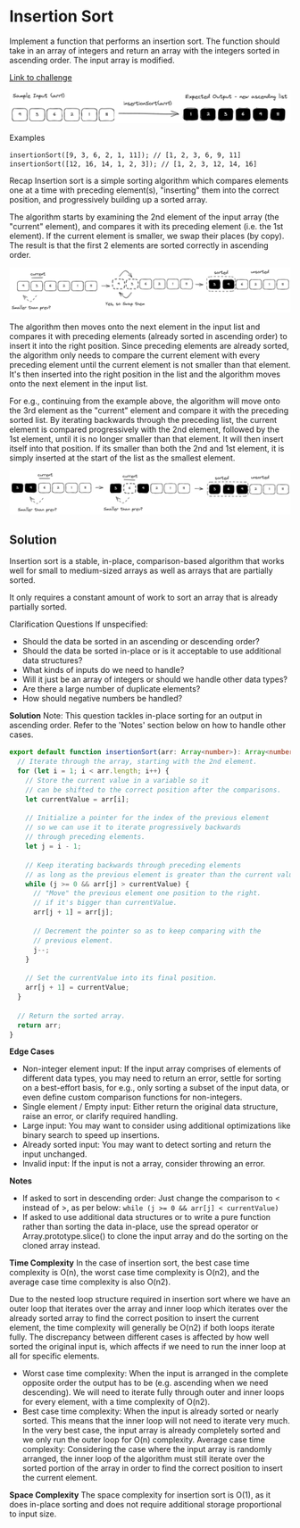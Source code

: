 # Insertion Sort

Implement a function that performs an insertion sort. The function should take in an array of integers and return an array with the integers sorted in ascending order. The input array is modified.

[Link to challenge](./index.ts)

![alt text](image.png)

Examples

```
insertionSort([9, 3, 6, 2, 1, 11]); // [1, 2, 3, 6, 9, 11]
insertionSort([12, 16, 14, 1, 2, 3]); // [1, 2, 3, 12, 14, 16]
```

Recap
Insertion sort is a simple sorting algorithm which compares elements one at a time with preceding element(s), "inserting" them into the correct position, and progressively building up a sorted array.

The algorithm starts by examining the 2nd element of the input array (the "current" element), and compares it with its preceding element (i.e. the 1st element). If the current element is smaller, we swap their places (by copy). The result is that the first 2 elements are sorted correctly in ascending order.

![alt text](image-1.png)

The algorithm then moves onto the next element in the input list and compares it with preceding elements (already sorted in ascending order) to insert it into the right position. Since preceding elements are already sorted, the algorithm only needs to compare the current element with every preceding element until the current element is not smaller than that element. It's then inserted into the right position in the list and the algorithm moves onto the next element in the input list.

For e.g., continuing from the example above, the algorithm will move onto the 3rd element as the "current" element and compare it with the preceding sorted list. By iterating backwards through the preceding list, the current element is compared progressively with the 2nd element, followed by the 1st element, until it is no longer smaller than that element. It will then insert itself into that position. If its smaller than both the 2nd and 1st element, it is simply inserted at the start of the list as the smallest element.

![alt text](image-2.png)

## Solution

Insertion sort is a stable, in-place, comparison-based algorithm that works well for small to medium-sized arrays as well as arrays that are partially sorted.

It only requires a constant amount of work to sort an array that is already partially sorted.

Clarification Questions
If unspecified:

- Should the data be sorted in an ascending or descending order?
- Should the data be sorted in-place or is it acceptable to use additional data structures?
- What kinds of inputs do we need to handle?
- Will it just be an array of integers or should we handle other data types?
- Are there a large number of duplicate elements?
- How should negative numbers be handled?

**Solution**
Note: This question tackles in-place sorting for an output in ascending order. Refer to the 'Notes' section below on how to handle other cases.

```typescript
export default function insertionSort(arr: Array<number>): Array<number> {
  // Iterate through the array, starting with the 2nd element.
  for (let i = 1; i < arr.length; i++) {
    // Store the current value in a variable so it
    // can be shifted to the correct position after the comparisons.
    let currentValue = arr[i];

    // Initialize a pointer for the index of the previous element
    // so we can use it to iterate progressively backwards
    // through preceding elements.
    let j = i - 1;

    // Keep iterating backwards through preceding elements
    // as long as the previous element is greater than the current value.
    while (j >= 0 && arr[j] > currentValue) {
      // "Move" the previous element one position to the right.
      // if it's bigger than currentValue.
      arr[j + 1] = arr[j];

      // Decrement the pointer so as to keep comparing with the
      // previous element.
      j--;
    }

    // Set the currentValue into its final position.
    arr[j + 1] = currentValue;
  }

  // Return the sorted array.
  return arr;
}
```

**Edge Cases**

- Non-integer element input: If the input array comprises of elements of different data types, you may need to return an error, settle for sorting on a best-effort basis, for e.g., only sorting a subset of the input data, or even define custom comparison functions for non-integers.
- Single element / Empty input: Either return the original data structure, raise an error, or clarify required handling.
- Large input: You may want to consider using additional optimizations like binary search to speed up insertions.
- Already sorted input: You may want to detect sorting and return the input unchanged.
- Invalid input: If the input is not a array, consider throwing an error.

**Notes**

- If asked to sort in descending order: Just change the comparison to < instead of >, as per below:
  `while (j >= 0 && arr[j] < currentValue)`
- If asked to use additional data structures or to write a pure function rather than sorting the data in-place, use the spread operator or Array.prototype.slice() to clone the input array and do the sorting on the cloned array instead.

**Time Complexity**
In the case of insertion sort, the best case time complexity is O(n), the worst case time complexity is O(n2), and the average case time complexity is also O(n2).

Due to the nested loop structure required in insertion sort where we have an outer loop that iterates over the array and inner loop which iterates over the already sorted array to find the correct position to insert the current element, the time complexity will generally be O(n2) if both loops iterate fully. The discrepancy between different cases is affected by how well sorted the original input is, which affects if we need to run the inner loop at all for specific elements.

- Worst case time complexity: When the input is arranged in the complete opposite order the output has to be (e.g. ascending when we need descending). We will need to iterate fully through outer and inner loops for every element, with a time complexity of O(n2).
- Best case time complexity: When the input is already sorted or nearly sorted. This means that the inner loop will not need to iterate very much. In the very best case, the input array is already completely sorted and we only run the outer loop for O(n) complexity.
  Average case time complexity: Considering the case where the input array is randomly arranged, the inner loop of the algorithm must still iterate over the sorted portion of the array in order to find the correct position to insert the current element.

**Space Complexity**
The space complexity for insertion sort is O(1), as it does in-place sorting and does not require additional storage proportional to input size.

